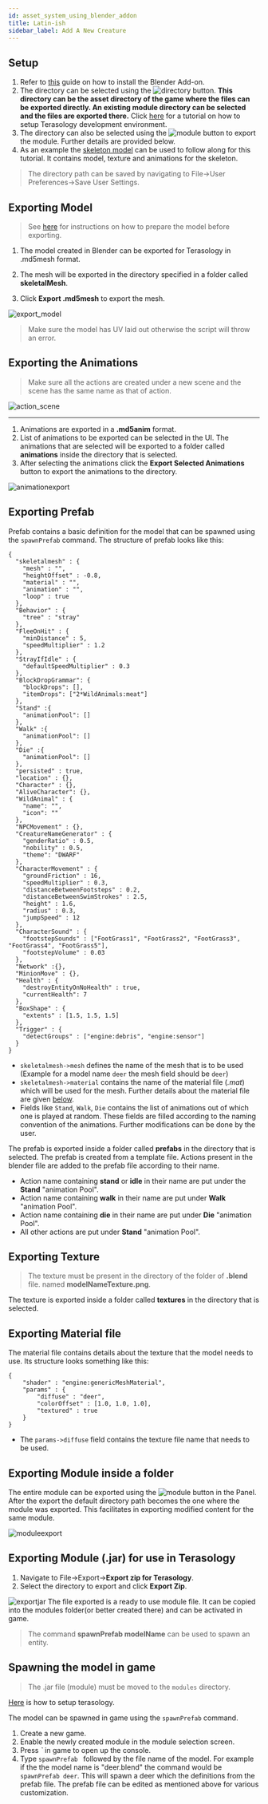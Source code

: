```yaml
---
id: asset_system_using_blender_addon
title: Latin-ish
sidebar_label: Add A New Creature
---
```


## Setup
1. Refer to [this](https://github.com/Terasology/TutorialAssetSystem/wiki/Installing-Blender-Add-on) guide on how to install the Blender Add-on.
2. The directory can be selected using the ![directory](https://user-images.githubusercontent.com/14962635/29182627-3c00d802-7e1d-11e7-94c7-e5a0f8590a96.JPG) button. **This directory can be the asset directory of the game where the files can be exported directly. An existing module directory can be selected and the files are exported there.** Click [here](https://github.com/MovingBlocks/Terasology/wiki/Dev-Setup) for a tutorial on how to setup Terasology development environment.
3. The directory can also be selected using the ![module](https://user-images.githubusercontent.com/14962635/29183776-8883c1c2-7e21-11e7-8c9b-4f43fdc7f630.jpg) button to export the module. Further details are provided below.  
4. As an example the [skeleton model](https://github.com/MetaTerasology/GooeysQuests/tree/master/skeleton) can be used to follow along for this tutorial. It contains model, texture and animations for the skeleton.  

> The directory path can be saved by navigating to File->User Preferences->Save User Settings.  

## Exporting Model  
> See [here](https://github.com/Terasology/TutorialAssetSystem/wiki/Preparing-Model-for-Export) for instructions on how to prepare the model before exporting.

1. The model created in Blender can be exported for Terasology in .md5mesh format.
2. The mesh will be exported in the directory specified in a folder called **skeletalMesh**.  

3. Click **Export <modelName>.md5mesh** to export the mesh.  

![export_model](https://user-images.githubusercontent.com/14962635/29182662-5c4b4eb2-7e1d-11e7-8cd3-f2eba5b18322.JPG)

> Make sure the model has UV laid out otherwise the script will throw an error.

## Exporting the Animations

> Make sure all the actions are created under a new scene and the scene has the same name as that of action.  

![action_scene](https://user-images.githubusercontent.com/14962635/29183061-e4d1fb2c-7e1e-11e7-98b8-7d5810558c60.JPG)
***
1. Animations are exported in a **.md5anim** format.
1. List of animations to be exported can be selected in the UI. The animations that are selected will be exported to a folder called **animations** inside the directory that is selected.
2. After selecting the animations click the **Export Selected Animations** button to export the animations to the directory.  

![animationexport](https://user-images.githubusercontent.com/14962635/29183204-6a9aab50-7e1f-11e7-8c24-5afc1f314f68.JPG)

## Exporting Prefab  

Prefab contains a basic definition for the model that can be spawned using the `spawnPrefab` command.
The structure of prefab looks like this:
```
{
  "skeletalmesh" : {
    "mesh" : "",
    "heightOffset" : -0.8,
    "material" : "",
    "animation" : "",
    "loop" : true
  },
  "Behavior" : {
    "tree" : "stray"
  },
  "FleeOnHit" : {
    "minDistance" : 5,
    "speedMultiplier" : 1.2
  },
  "StrayIfIdle" : {
    "defaultSpeedMultiplier" : 0.3
  },
  "BlockDropGrammar": {
    "blockDrops": [],
    "itemDrops": ["2*WildAnimals:meat"]
  },
  "Stand" :{
    "animationPool": []
  },
  "Walk" :{
    "animationPool": []
  },
  "Die" :{
    "animationPool": []
  },
  "persisted" : true,
  "location" : {},
  "Character" : {},
  "AliveCharacter": {},
  "WildAnimal" : {
    "name": "",
    "icon": ""
  },
  "NPCMovement" : {},
  "CreatureNameGenerator" : {
    "genderRatio" : 0.5,
    "nobility" : 0.5,
    "theme": "DWARF"
  },
  "CharacterMovement" : {
    "groundFriction" : 16,
    "speedMultiplier" : 0.3,
    "distanceBetweenFootsteps" : 0.2,
    "distanceBetweenSwimStrokes" : 2.5,
    "height" : 1.6,
    "radius" : 0.3,
    "jumpSpeed" : 12
  },
  "CharacterSound" : {
    "footstepSounds" : ["FootGrass1", "FootGrass2", "FootGrass3", "FootGrass4", "FootGrass5"],
    "footstepVolume" : 0.03
  },
  "Network" :{},
  "MinionMove" : {},
  "Health" : {
    "destroyEntityOnNoHealth" : true,
    "currentHealth": 7
  },
  "BoxShape" : {
    "extents" : [1.5, 1.5, 1.5]
  },
  "Trigger" : {
    "detectGroups" : ["engine:debris", "engine:sensor"]
  }
}
```
* `skeletalmesh->mesh` defines the name of the mesh that is to be used (Example for a model name `deer` the mesh field should be `deer`)
* `skeletalmesh->material` contains the name of the material file (*.mat*) which will be used for the mesh. Further details about the material file are given [below](https://github.com/Terasology/TutorialAssetSystem/wiki/Using-the-Blender-Add-on/#exporting-material-file).
* Fields like `Stand`, `Walk`, `Die` contains the list of animations out of which one is played at random. These fields are filled according to the naming convention of the animations. Further modifications can be done by the user.

The prefab is exported inside a folder called **prefabs** in the directory that is selected.
The prefab is created from a template file. Actions present in the blender file are added to the prefab file according to their name.
* Action name containing **stand** or **idle** in their name are put under the **Stand** "animation Pool".
* Action name containing **walk** in their name are put under **Walk** "animation Pool".
* Action name containing **die** in their name are put under **Die** "animation Pool".
* All other actions are put under **Stand** "animation Pool".

## Exporting Texture  

> The texture must be present in the directory of the folder of **.blend** file. named **modelNameTexture.png**.

The texture is exported inside a folder called **textures** in the directory that is selected.

## Exporting Material file

The material file contains details about the texture that the model needs to use. 
Its structure looks something like this: 
```
{
    "shader" : "engine:genericMeshMaterial",
    "params" : {
        "diffuse" : "deer",
        "colorOffset" : [1.0, 1.0, 1.0],
        "textured" : true
    }
}
```
* The `params->diffuse` field contains the texture file name that needs to be used. 

## Exporting Module inside a folder

The entire module can be exported using the ![module](https://user-images.githubusercontent.com/14962635/29183776-8883c1c2-7e21-11e7-8c9b-4f43fdc7f630.jpg) button in the Panel.  
After the export the default directory path becomes the one where the module was exported. This facilitates in exporting modified content for the same module.

![moduleexport](https://user-images.githubusercontent.com/14962635/29184031-77c2e934-7e22-11e7-993c-c7915f330bc1.JPG)

## Exporting Module (.jar) for use in Terasology  

1. Navigate to File->Export->**Export zip for Terasology**.
2. Select the directory to export and click **Export Zip**.  

![exportjar](https://user-images.githubusercontent.com/14962635/29184814-24e61bca-7e25-11e7-95d4-f7dca0331e41.jpg)
The file exported is a ready to use module file. It can be copied into the modules folder(or better created there) and can be activated in game.
> The command **spawnPrefab modelName** can be used to spawn an entity.

## Spawning the model in game
> The .jar file (module) must be moved to the `modules` directory.

[Here](https://github.com/MovingBlocks/Terasology/wiki/Dev-Setup) is how to setup terasology.  

The model can be spawned in game using the `spawnPrefab` command.
1. Create a new game.
2. Enable the newly created module in the module selection screen.
3. Press *`* in game to open up the console.
4. Type `spawnPrefab ` followed by the file name of the model. For example if the the model name is "deer.blend" the command would be `spawnPrefab deer`. This will spawn a deer which the definitions from the prefab file. The prefab file can be edited as mentioned above for various customization.